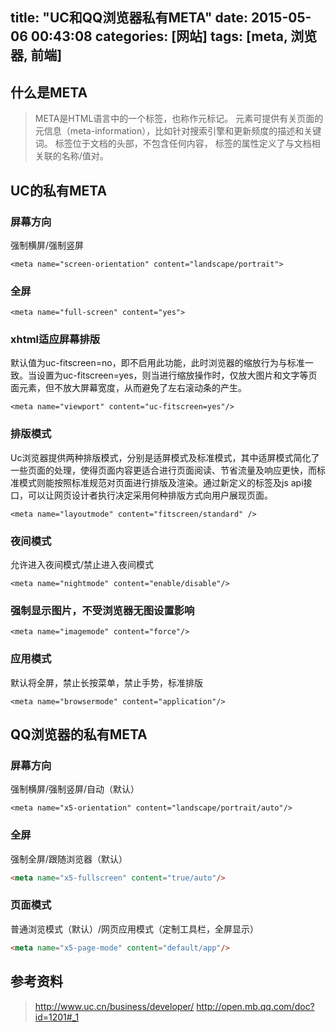 title: "UC和QQ浏览器私有META"
date: 2015-05-06 00:43:08
categories: [网站]
tags: [meta, 浏览器, 前端]
---
## 什么是META
> META是HTML语言中的一个标签，也称作元标记。<META> 元素可提供有关页面的元信息（meta-information），比如针对搜索引擎和更新频度的描述和关键词。<meta> 标签位于文档的头部，不包含任何内容，<meta> 标签的属性定义了与文档相关联的名称/值对。
<!--more-->
## UC的私有META

### 屏幕方向

强制横屏/强制竖屏
```
<meta name="screen-orientation" content="landscape/portrait">
```

### 全屏
```
<meta name="full-screen" content="yes">
```

### xhtml适应屏幕排版

默认值为uc-fitscreen=no，即不启用此功能，此时浏览器的缩放行为与标准一致。当设置为uc-fitscreen=yes，则当进行缩放操作时，仅放大图片和文字等页面元素，但不放大屏幕宽度，从而避免了左右滚动条的产生。

```
<meta name="viewport" content="uc-fitscreen=yes"/>

```

### 排版模式
Uc浏览器提供两种排版模式，分别是适屏模式及标准模式，其中适屏模式简化了一些页面的处理，使得页面内容更适合进行页面阅读、节省流量及响应更快，而标准模式则能按照标准规范对页面进行排版及渲染。通过新定义的标签及js api接口，可以让网页设计者执行决定采用何种排版方式向用户展现页面。
```
<meta name="layoutmode" content="fitscreen/standard" />
```

### 夜间模式

允许进入夜间模式/禁止进入夜间模式
```
<meta name="nightmode" content="enable/disable"/>
```

### 强制显示图片，不受浏览器无图设置影响
```
<meta name="imagemode" content="force"/>
```

### 应用模式
默认将全屏，禁止长按菜单，禁止手势，标准排版
```
<meta name="browsermode" content="application"/>
```


## QQ浏览器的私有META

### 屏幕方向

强制横屏/强制竖屏/自动（默认）
```
<meta name="x5-orientation" content="landscape/portrait/auto"/>

```

### 全屏

强制全屏/跟随浏览器（默认）
```html 
<meta name="x5-fullscreen" content="true/auto"/>
```

### 页面模式
普通浏览模式（默认）/网页应用模式（定制工具栏，全屏显示）
```html
<meta name="x5-page-mode" content="default/app"/>
```

## 参考资料
> http://www.uc.cn/business/developer/
> http://open.mb.qq.com/doc?id=1201#_1




